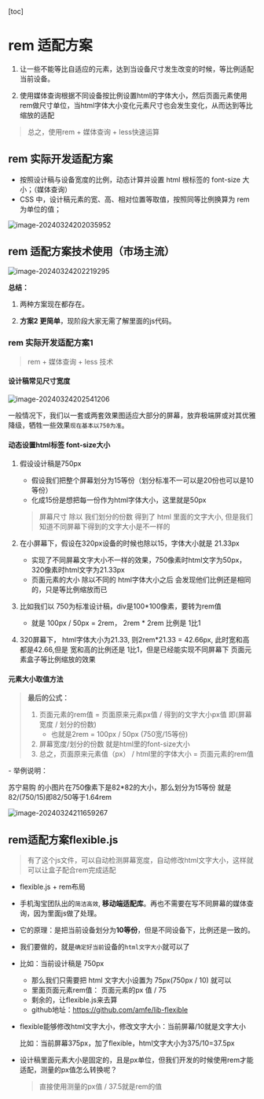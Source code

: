 [toc]





# rem 适配方案



1. 让一些不能等比自适应的元素，达到当设备尺寸发生改变的时候，等比例适配当前设备。

2. 使用媒体查询根据不同设备按比例设置html的字体大小，然后页面元素使用rem做尺寸单位，当html字体大小变化元素尺寸也会发生变化，从而达到等比缩放的适配

> 总之，使用rem + 媒体查询 + less快速运算



##  rem 实际开发适配方案

* 按照设计稿与设备宽度的比例，动态计算并设置 html 根标签的 font-size 大小；（媒体查询）
* CSS 中，设计稿元素的宽、高、相对位置等取值，按照同等比例换算为 rem 为单位的值；

![image-20240324202035952](http://images.newstar.net.cn/sally-imgsimage-20240324202035952.png) 





## rem 适配方案技术使用（市场主流）

![image-20240324202219295](http://images.newstar.net.cn/sally-imgsimage-20240324202219295.png) 

**总结：**

1. 两种方案现在都存在。

2. **方案2 更简单**，现阶段大家无需了解里面的js代码。





### rem 实际开发适配方案1

> rem + 媒体查询 + less 技术



#### 设计稿常见尺寸宽度

![image-20240324202541206](http://images.newstar.net.cn/sally-imgsimage-20240324202541206.png) 

一般情况下，我们以一套或两套效果图适应大部分的屏幕，放弃极端屏或对其优雅降级，牺牲一些效果`现在基本以750为准`。





#### 动态设置html标签 font-size大小

1. 假设设计稿是750px

   * 假设我们把整个屏幕划分为15等份（划分标准不一可以是20份也可以是10等份）
   * 化成15份是想把每一份作为html字体大小，这里就是50px

   > 屏幕尺寸 除以 我们划分的份数 得到了 html 里面的文字大小, 但是我们知道不同屏幕下得到的文字大小是不一样的

2. 在小屏幕下，假设在320px设备的时候也除以15，字体大小就是 21.33px

   * 实现了不同屏幕文字大小不一样的效果，750像素时html文字为50px，320像素时html文字为21.33px
   * 页面元素的大小 除以不同的 html字体大小之后 会发现他们比例还是相同的，只是等比例缩放而已

3. 比如我们以 750为标准设计稿，div是100*100像素，要转为rem值

   * 就是 100px / 50px = 2rem， 2rem * 2rem 比例是 1比1

4. 320屏幕下， html字体大小为21.33, 则2rem*21.33 = 42.66px, 此时宽和高都是42.66,但是 宽和高的比例还是 1比1，但是已经能实现不同屏幕下 页面元素盒子等比例缩放的效果





#### 元素大小取值方法

> **最后的公式：**
>
> 1. 页面元素的rem值 = 页面原来元素px值 / 得到的文字大小px值 即(屏幕宽度 / 划分的份数)
>    * 也就是2rem = 100px / 50px (750宽/15等份)
> 2. 屏幕宽度/划分的份数 就是html里的font-size大小 
> 3. 总之，页面原来元素值（px） / html里的字体大小 = 页面元素的rem值



\- 举例说明：

苏宁易购 的小图片在750像素下是82*82的大小，那么划分为15等份 就是82/(750/15)即82/50等于1.64rem

![image-20240324211659267](http://images.newstar.net.cn/sally-imgsimage-20240324211659267.png) 





## rem适配方案flexible.js

> 有了这个js文件，可以自动检测屏幕宽度，自动修改html文字大小，这样就可以让盒子配合rem完成适配

* flexible.js + rem布局

* 手机淘宝团队出的`简洁高效`, **移动端适配库**。再也不需要在写不同屏幕的媒体查询，因为里面js做了处理。

* 它的原理：是把当前设备划分为**10等份**，但是不同设备下，比例还是一致的。

* 我们要做的，就是`确定好当前`设备的`html文字大小`就可以了

* 比如：当前设计稿是 750px
  * 那么我们只需要把 html 文字大小设置为 75px(750px / 10) 就可以
  * 里面页面元素rem值： 页面元素的px 值 / 75 
  * 剩余的，让flexible.js来去算
  * github地址：https://github.com/amfe/lib-flexible
  
  



* flexible能够修改html文字大小，修改文字大小：当前屏幕/10就是文字大小

  比如：当前屏幕375px，加了flexible，html文字大小为375/10=37.5px

* 设计稿里面元素大小是固定的，且是px单位，但我们开发的时候使用rem才能适配，测量的px值怎么转换呢？

  > 直接使用测量的px值 / 37.5就是rem的值



